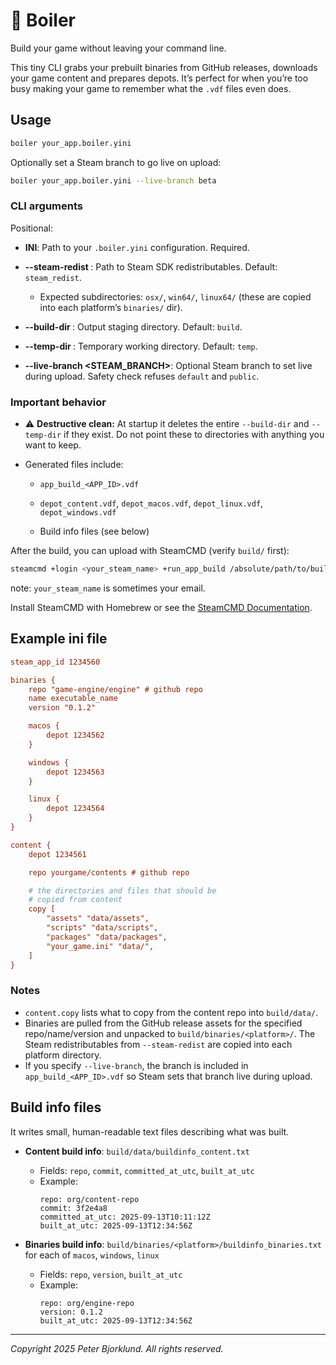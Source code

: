 # 🚂 Boiler

Build your game without leaving your command line.

This tiny CLI grabs your prebuilt binaries from GitHub releases, downloads your game
content and prepares depots. It’s perfect for when you’re too busy making your
game to remember what the `.vdf` files even does.

## Usage

```sh
boiler your_app.boiler.yini
```

Optionally set a Steam branch to go live on upload:

```sh
boiler your_app.boiler.yini --live-branch beta
```

### CLI arguments

Positional:

- **INI**: Path to your `.boiler.yini` configuration. Required.

- **--steam-redist <PATH>**: Path to Steam SDK redistributables. Default:
  `steam_redist`.
  - Expected subdirectories: `osx/`, `win64/`, `linux64/` (these are copied into
    each platform’s `binaries/` dir).

- **--build-dir <PATH>**: Output staging directory. Default: `build`.

- **--temp-dir <PATH>**: Temporary working directory. Default: `temp`.

- **--live-branch <STEAM_BRANCH>**: Optional Steam branch
  to set live during upload. Safety check refuses `default` and `public`.

### Important behavior

- ⚠️ **Destructive clean:** At startup it deletes the entire `--build-dir`
  and `--temp-dir` if they exist. Do not point these to directories with
  anything you want to keep.

- Generated files include:
  - `app_build_<APP_ID>.vdf`

  - `depot_content.vdf`, `depot_macos.vdf`, `depot_linux.vdf`,
    `depot_windows.vdf`

  - Build info files (see below)

After the build, you can upload with SteamCMD (verify `build/` first):

```sh
steamcmd +login <your_steam_name> +run_app_build /absolute/path/to/build/app_build_<APP_ID>.vdf +quit
```

note: `your_steam_name` is sometimes your email.

Install SteamCMD with Homebrew or see the [SteamCMD Documentation](https://developer.valvesoftware.com/wiki/SteamCMD).

## Example ini file

```ini
steam_app_id 1234560

binaries {
    repo "game-engine/engine" # github repo
    name executable_name
    version "0.1.2"

    macos {
        depot 1234562
    }

    windows {
        depot 1234563
    }

    linux {
        depot 1234564
    }
}

content {
    depot 1234561

    repo yourgame/contents # github repo

    # the directories and files that should be 
    # copied from content
    copy [
        "assets" "data/assets",
        "scripts" "data/scripts",
        "packages" "data/packages",
        "your_game.ini" "data/",
    ]
}
```

### Notes

- `content.copy` lists what to copy from the content repo into
  `build/data/`.
- Binaries are pulled from the GitHub release assets for the specified
  repo/name/version and unpacked to `build/binaries/<platform>/`. The Steam
  redistributables from `--steam-redist` are copied into each platform
  directory.
- If you specify `--live-branch`, the branch is included in
  `app_build_<APP_ID>.vdf` so Steam sets that branch live during upload.


## Build info files

It writes small, human-readable text files describing what was built.

- **Content build info**: `build/data/buildinfo_content.txt`

  - Fields: `repo`, `commit`, `committed_at_utc`, `built_at_utc`
  - Example:
    ```
    repo: org/content-repo
    commit: 3f2e4a8
    committed_at_utc: 2025-09-13T10:11:12Z
    built_at_utc: 2025-09-13T12:34:56Z
    ```

- **Binaries build info**: `build/binaries/<platform>/buildinfo_binaries.txt`
  for each of `macos`, `windows`, `linux`
  - Fields: `repo`, `version`, `built_at_utc`
  - Example:
    ```
    repo: org/engine-repo
    version: 0.1.2
    built_at_utc: 2025-09-13T12:34:56Z
    ```
---

_Copyright 2025 Peter Bjorklund. All rights reserved._

